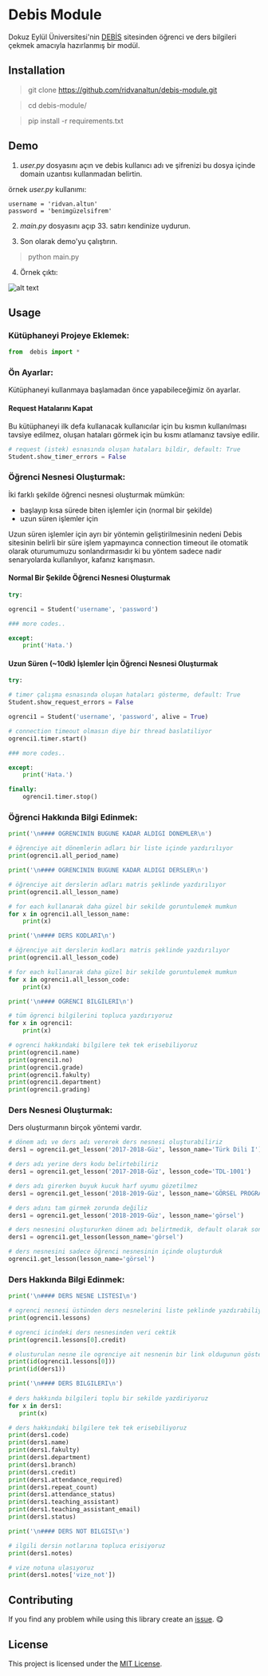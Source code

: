# Debis Module

Dokuz Eylül Üniversitesi'nin [DEBİS](http://debis.deu.edu.tr) sitesinden öğrenci ve ders bilgileri çekmek amacıyla hazırlanmış bir modül.

## Installation

> git clone https://github.com/ridvanaltun/debis-module.git

> cd debis-module/

> pip install -r requirements.txt

## Demo

1. *user.py* dosyasını açın ve debis kullanıcı adı ve şifrenizi bu dosya içinde domain uzantısı kullanmadan belirtin.

örnek *user.py* kullanımı:

    username = 'ridvan.altun'
    password = 'benimgüzelsifrem'

2. *main.py* dosyasını açıp 33. satırı kendinize uydurun.

3. Son olarak demo'yu çalıştırın.

> python main.py

4. Örnek çıktı:

![alt text](https://github.com/ridvanaltun/debis-module/blob/master/source/example.png?raw=true "Çıktı")

## Usage

### Kütüphaneyi Projeye Eklemek:

```python
from  debis import *
```

### Ön Ayarlar:

Kütüphaneyi kullanmaya başlamadan önce yapabileceğimiz ön ayarlar.

#### Request Hatalarını Kapat

Bu kütüphaneyi ilk defa kullanacak kullanıcılar için bu kısmın kullanılması tavsiye edilmez, oluşan hataları görmek için bu kısmı atlamanız tavsiye edilir.

```python
# request (istek) esnasında oluşan hataları bildir, default: True 
Student.show_timer_errors = False
```

### Öğrenci Nesnesi Oluşturmak:

İki farklı şekilde öğrenci nesnesi oluşturmak mümkün:

- başlayıp kısa sürede biten işlemler için (normal bir şekilde)
- uzun süren işlemler için

Uzun süren işlemler için ayrı bir yöntemin geliştirilmesinin nedeni Debis sitesinin belirli bir süre işlem yapmayınca connection timeout ile otomatik olarak oturumumuzu sonlandırmasıdır ki bu yöntem sadece nadir senaryolarda kullanılıyor, kafanız karışmasın.

#### Normal Bir Şekilde Öğrenci Nesnesi Oluşturmak

```python
try:

ogrenci1 = Student('username', 'password')

### more codes..

except:
    print('Hata.')
```

#### Uzun Süren (~10dk) İşlemler İçin Öğrenci Nesnesi Oluşturmak

```python
try:

# timer çalışma esnasında oluşan hataları gösterme, default: True
Student.show_request_errors = False

ogrenci1 = Student('username', 'password', alive = True)

# connection timeout olmasın diye bir thread baslatiliyor
ogrenci1.timer.start()

### more codes..

except:
    print('Hata.')

finally:
    ogrenci1.timer.stop()
```

### Öğrenci Hakkında Bilgi Edinmek:

```python
print('\n#### OGRENCININ BUGUNE KADAR ALDIGI DONEMLER\n')

# öğrenciye ait dönemlerin adları bir liste içinde yazdırılıyor
print(ogrenci1.all_period_name)

print('\n#### OGRENCININ BUGUNE KADAR ALDIGI DERSLER\n')

# öğrenciye ait derslerin adları matris şeklinde yazdırılıyor
print(ogrenci1.all_lesson_name)

# for each kullanarak daha güzel bir sekilde goruntulemek mumkun
for x in ogrenci1.all_lesson_name:
    print(x)

print('\n#### DERS KODLARI\n')

# öğrenciye ait derslerin kodları matris şeklinde yazdırılıyor
print(ogrenci1.all_lesson_code)

# for each kullanarak daha güzel bir sekilde goruntulemek mumkun
for x in ogrenci1.all_lesson_code:
    print(x)

print('\n#### OGRENCI BILGILERI\n')

# tüm ögrenci bilgilerini topluca yazdırıyoruz
for x in ogrenci1:
    print(x)

# ogrenci hakkındaki bilgilere tek tek erisebiliyoruz
print(ogrenci1.name)
print(ogrenci1.no)
print(ogrenci1.grade)
print(ogrenci1.fakulty)
print(ogrenci1.department)
print(ogrenci1.grading)
```

### Ders Nesnesi Oluşturmak:

Ders oluşturmanın birçok yöntemi vardır.

```python
# dönem adı ve ders adı vererek ders nesnesi oluşturabiliriz
ders1 = ogrenci1.get_lesson('2017-2018-Güz', lesson_name='Türk Dili I')

# ders adı yerine ders kodu belirtebiliriz
ders1 = ogrenci1.get_lesson('2017-2018-Güz', lesson_code='TDL-1001')

# ders adı girerken buyuk kucuk harf uyumu gözetilmez
ders1 = ogrenci1.get_lesson('2018-2019-Güz', lesson_name='GÖRSEL PROGRAMLAMA 2')

# ders adını tam girmek zorunda değiliz
ders1 = ogrenci1.get_lesson('2018-2019-Güz', lesson_name='görsel')

# ders nesnesini oluştururken dönem adı belirtmedik, default olarak son dönem alındı
ders1 = ogrenci1.get_lesson(lesson_name='görsel')

# ders nesnesini sadece öğrenci nesnesinin içinde oluşturduk
ogrenci1.get_lesson(lesson_name='görsel')
```

### Ders Hakkında Bilgi Edinmek:

```python
print('\n#### DERS NESNE LISTESI\n')

# ogrenci nesnesi üstünden ders nesnelerini liste şeklinde yazdırabiliyoruz
print(ogrenci1.lessons)

# ogrenci icindeki ders nesnesinden veri cektik
print(ogrenci1.lessons[0].credit)

# olusturulan nesne ile ogrenciye ait nesnenin bir link oldugunun gösterimi
print(id(ogrenci1.lessons[0]))
print(id(ders1))

print('\n#### DERS BILGILERI\n')
        
# ders hakkında bilgileri toplu bir sekilde yazdiriyoruz
for x in ders1:
   print(x)

# ders hakkındaki bilgilere tek tek erisebiliyoruz
print(ders1.code)
print(ders1.name)
print(ders1.fakulty)
print(ders1.department)
print(ders1.branch)
print(ders1.credit)
print(ders1.attendance_required)
print(ders1.repeat_count)
print(ders1.attendance_status)
print(ders1.teaching_assistant)
print(ders1.teaching_assistant_email)
print(ders1.status)

print('\n#### DERS NOT BILGISI\n')

# ilgili dersin notlarına topluca erisiyoruz
print(ders1.notes)

# vize notuna ulasıyoruz
print(ders1.notes['vize_not'])
```

## Contributing

If you find any problem while using this library create an [issue](https://github.com/ridvanaltun/debis-module/issues/new). 😋

## License

This project is licensed under the [MIT License](https://github.com/ridvanaltun/debis-module/LICENSE).